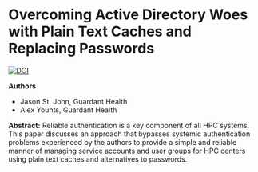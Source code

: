 # Overcoming Active Directory Woes with Plain Text Caches and Replacing Passwords

[![DOI](https://zenodo.org/badge/DOI/10.5281/zenodo.10223459.svg)](https://doi.org/10.5281/zenodo.10223459)

**Authors**
* Jason St. John, Guardant Health
* Alex Younts, Guardant Health

**Abstract:**
Reliable authentication is a key component of all HPC systems. This paper discusses an approach that bypasses systemic authentication problems experienced by the authors to provide a simple and reliable manner of managing service accounts and user groups for HPC centers using plain text caches and alternatives to passwords.
